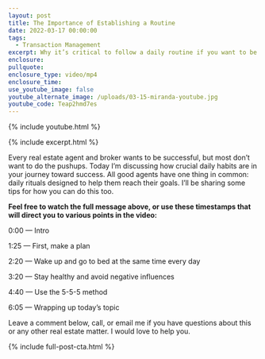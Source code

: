 ```yaml
---
layout: post
title: The Importance of Establishing a Routine
date: 2022-03-17 00:00:00
tags:
  - Transaction Management
excerpt: Why it’s critical to follow a daily routine if you want to be successful.
enclosure:
pullquote:
enclosure_type: video/mp4
enclosure_time:
use_youtube_image: false
youtube_alternate_image: /uploads/03-15-miranda-youtube.jpg
youtube_code: Teap2hmd7es
---
```

{% include youtube.html %}

{% include excerpt.html %}

Every real estate agent and broker wants to be successful, but most don’t want to do the pushups. Today I’m discussing how crucial daily habits are in your journey toward success. All good agents have one thing in common: daily rituals designed to help them reach their goals. I’ll be sharing some tips for how you can do this too.&nbsp;

**Feel free to watch the full message above, or use these timestamps that will direct you to various points in the video:**

0:00 — Intro

1:25 — First, make a plan

2:20 — Wake up and go to bed at the same time every day

3:20 — Stay healthy and avoid negative influences

4:40 — Use the 5-5-5 method

6:05 — Wrapping up today’s topic

Leave a comment below, call, or email me if you have questions about this or any other real estate matter. I would love to help you.

{% include full-post-cta.html %}
